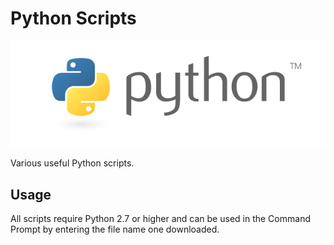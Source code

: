 # Python Scripts

![Python Logo](/Images/python-logo.png)

Various useful Python scripts.

## Usage

All scripts require Python 2.7 or higher and can be used in the Command Prompt by entering the file name one downloaded.
